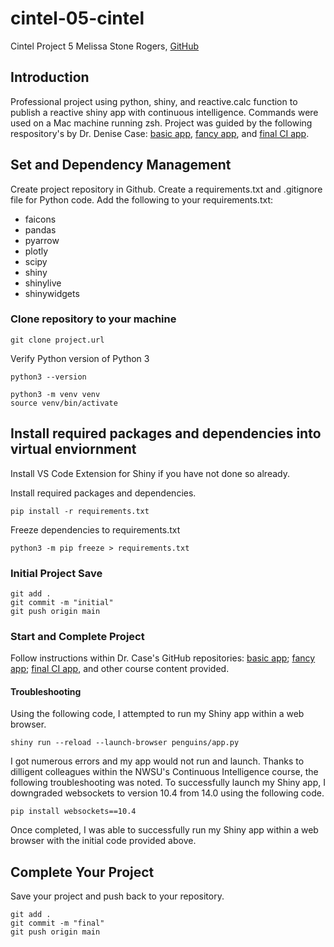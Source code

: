 # cintel-05-cintel
Cintel Project 5
Melissa Stone Rogers, [GitHub](https://github.com/meldstonerogers/cintel-05-cintel)

## Introduction
Professional project using python, shiny, and reactive.calc function to publish a reactive shiny app with continuous intelligence. 
Commands were used on a Mac machine running zsh. Project was guided by the following respository's by Dr. Denise Case: [basic app](https://github.com/denisecase/cintel-05-cintel-basic), [fancy app](https://github.com/denisecase/cintel-05-cintel-fancy), and [final CI app](https://github.com/denisecase/cintel-05-cintel).  


## Set and Dependency Management 
Create project repository in Github. Create a requirements.txt and .gitignore file for Python code. Add the following to your requirements.txt: 
- faicons 
- pandas
- pyarrow
- plotly
- scipy
- shiny
- shinylive 
- shinywidgets 

### Clone repository to your machine
```
git clone project.url
```
Verify Python version of Python 3
```
python3 --version

```
```
python3 -m venv venv
source venv/bin/activate
```
## Install required packages and dependencies into virtual enviornment

Install VS Code Extension for Shiny if you have not done so already.

Install required packages and dependencies. 
```
pip install -r requirements.txt
```
Freeze dependencies to requirements.txt  
```
python3 -m pip freeze > requirements.txt
```

### Initial Project Save
```
git add .
git commit -m "initial"                         
git push origin main
```
### Start and Complete Project 
Follow instructions within Dr. Case's GitHub repositories: [basic app](https://github.com/denisecase/cintel-05-cintel-basic); [fancy app](https://github.com/denisecase/cintel-05-cintel-fancy); [final CI app](https://github.com/denisecase/cintel-05-cintel), and other course content provided. 

#### Troubleshooting
Using the following code, I attempted to run my Shiny app within a web browser. 
```
shiny run --reload --launch-browser penguins/app.py
```

I got numerous errors and my app would not run and launch. Thanks to dilligent colleagues within the NWSU's Continuous Intelligence course, the following troubleshooting was noted. To successfully launch my Shiny app, I downgraded websockets to version 10.4 from 14.0 using the following code.
```
pip install websockets==10.4
```

Once completed, I was able to successfully run my Shiny app within a web browser with the initial code provided above.

## Complete Your Project
Save your project and push back to your repository. 
```
git add .
git commit -m "final"                         
git push origin main
```
